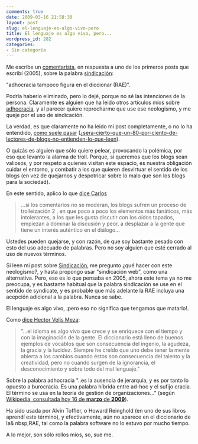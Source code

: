 ```yaml
---
comments: true
date: 2009-03-16 21:58:30
layout: post
slug: el-lenguaje-es-algo-vivo-pero
title: El lenguaje es algo vivo, pero...
wordpress_id: 282
categories:
- Sin categoría
---
```


Me escribe un [comentarista](http://www.lnds.net/2005/08/sindicar-1.html#comment-77488), en respuesta a uno de los primeros posts que escribí (2005), sobre la palabra [sindicación](http://www.lnds.net/2005/08/sindicar-1.html):

"adhocracia tampoco figura en el diccionar (RAE)".

Podría haberlo eliminado, pero lo dejé, porque no sé las intenciones de la persona. Claramente es alguien que ha leido otros artículos míos sobre [adhocracia](http://www.lnds.net/2007/08/adhoccracia-2007.html), y al parecer quiere reprocharme que use ese neologismo, y me queje por el uso de sindicación.

La verdad, es que claramente no ha leido mi post completamente, o no lo ha entendido, [como suele pasar](http://blogs.cooperativa.cl/velismeza/2008/07/15) ([¿sera-cierto-que-un-80-por-ciento-de-lectores-de-blogs-no-entienden-lo-que-leen](http://blogs.cooperativa.cl/velismeza/2008/07/15/%C2%BFsera-cierto-que-un-80-por-ciento-de-lectores-de-blogs-no-entienden-lo-que-leen/)).

O quizás es alguien que sólo quiere pelear, provocando la polémica, por eso que levanto la alarma de troll. Porque, si queremos que los blogs sean valiosos, y por respeto a quienes visitan este espacio, es nuestra obligación cuidar el entorno, y combatir a los que quieren desvirtuar el sentido de los blogs (en vez de quejarnos y despotricar sobre lo malo que son los blogs para la sociedad).

En este sentido, aplico lo que [dice Carlos](http://eldiabloenlosdetalles.net/2009/03/12/terapia-chilensis-y-los-blogs/)

> ...si los comentarios no se moderan, los blogs sufren un proceso de trolleización 2 , en que poco a poco los elementos más fanáticos, más intolerantes, a los que les gusta discutir con los oídos tapados, empiezan a dominar la discusión y peor, a desplazar a la gente que tiene un interés auténtico en el diálogo...

Ustedes pueden quejarse, y con razón, de que soy bastante pesado con esto del uso adecuado de palabras. Pero no soy alguien que esté cerrado al uso de nuevos términos.

Si leen mi post sobre [Sindicación](http://www.lnds.net/2005/08/sindicar-1.html), me pregunto ¿qué hacer con este neologismo?, y hasta propongo usar "sindicación web", como una alternativa.  Pero, eso es lo que pensaba en 2005, ahora este tema ya no me preocupa, y es bastante habitual que la palabra sindicación se use en el sentido de syndicate, y es probable que más adelante la RAE incluya una acepción adicional a la palabra. Nunca se sabe.

El lenguaje es algo vivo, ¡pero eso no significa que tengamos que matarlo!.

Como [dice Hector Velis Meza](http://blogs.cooperativa.cl/velismeza/2008/07/19/estoy-de-acuerdo-con-don-claudio-pero.../):

> "...el idioma es algo vivo que crece y se enriquece con el tiempo y con la imaginación de la gente. El diccionario está lleno de buenos ejemplos de vocablos que son consecuencia del ingenio, la agudeza, la gracia y la lucidez. Siempre he creído que uno debe tener la mente abierta a los cambios cuando éstos son consecuencia del talento y la creatividad, pero no cuando surgen de la ignorancia, el desconocimiento y sobre todo del mal lenguaje."

  


Sobre la palabra adhocracia "..es la ausencia de jerarquía, y es por tanto lo opuesto a burocracia. Es una palabra híbrida entre ad-hoc y el sufijo cracia. El término se usa en la teoría de gestión de organizaciones..." (según [Wikipedia, consultada hoy 16 de **marzo** de **2009**](http://es.wikipedia.org/wiki/Adhocracia)).

Ha sido usada por Alvin Toffler, o Howard Reinghold (en uno de sus libros aprendí este término), y efectivamente, aún no aparece en el diccionario de la&
nbsp;RAE, tal como la palabra software no lo estuvo por mucho tiempo.

A lo mejor, son sólo rollos míos, so, sue me.



